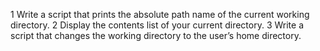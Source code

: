 1 Write a script that prints the absolute path name of the current working directory.
2 Display the contents list of your current directory.
3 Write a script that changes the working directory to the user’s home directory.
